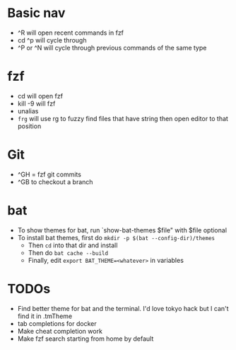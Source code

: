 # Basic nav
- ^R will open recent commands in fzf
- cd ^p will cycle through 
- ^P or ^N will cycle through previous commands of the same type

# fzf
- cd <TAB> will open fzf
- kill -9 <TAB> will fzf
- unalias <TAB>
- `frg` will use rg to fuzzy find files that have string then open editor to that position

# Git
- ^GH = fzf git commits
- ^GB to checkout a branch

# bat
- To show themes for bat, run `show-bat-themes $file" with $file optional
- To install bat themes, first do `mkdir -p $(bat --config-dir)/themes`
  - Then `cd` into that dir and install
  - Then do `bat cache --build`
  - Finally, edit `export BAT_THEME=<whatever>` in variables

# TODOs
- Find better theme for bat and the terminal. 
  I'd love tokyo hack but I can't find it in .tmTheme
- tab completions for docker
- Make cheat completion work
- Make fzf search starting from home by default
